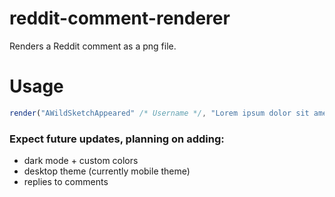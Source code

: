 # reddit-comment-renderer

Renders a Reddit comment as a png file.

# Usage
```javascript
render("AWildSketchAppeared" /* Username */, "Lorem ipsum dolor sit amet" /* Comment */, "16.5k" /* Upvotes */, "8h" /* Timestamp */, 1920 /* Image Width */, 1080 /* Image Height */, 3 /* "Zoom" */, "out.png" /* Output File */);
```

### Expect future updates, planning on adding:
- dark mode + custom colors
- desktop theme (currently mobile theme)
- replies to comments